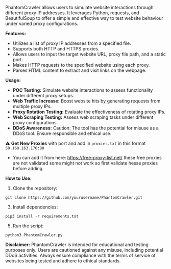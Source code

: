 PhantomCrawler allows users to simulate website interactions through different proxy IP addresses. It leverages Python, requests, and BeautifulSoup to offer a simple and effective way to test website behaviour under varied proxy configurations.

**Features:**
- Utilizes a list of proxy IP addresses from a specified file.
- Supports both HTTP and HTTPS proxies.
- Allows users to input the target website URL, proxy file path, and a static port.
- Makes HTTP requests to the specified website using each proxy.
- Parses HTML content to extract and visit links on the webpage.

**Usage:**
- **POC Testing:** Simulate website interactions to assess functionality under different proxy setups.
- **Web Traffic Increase:** Boost website hits by generating requests from multiple proxy IPs.
- **Proxy Rotation Testing:** Evaluate the effectiveness of rotating proxy IPs.
- **Web Scraping Testing:** Assess web scraping tasks under different proxy configurations.
- **DDoS Awareness:** Caution: The tool has the potential for misuse as a DDoS tool. Ensure responsible and ethical use.

⚠️ **Get New Proxies** with port and add in `proxies.txt` in this format `50.168.163.176:80`

- You can add it from here: https://free-proxy-list.net/ these free proxies are not validated some might not work so first validate hesse proxies before adding.

**How to Use:**
1. Clone the repository:
   
```
git clone https://github.com/yourusername/PhantomCrawler.git
```

3. Install dependencies:
   
```
pip3 install -r requirements.txt
```

5. Run the script:

```
python3 PhantomCrawler.py
```

**Disclaimer:**
PhantomCrawler is intended for educational and testing purposes only. Users are cautioned against any misuse, including potential DDoS activities. Always ensure compliance with the terms of service of websites being tested and adhere to ethical standards.
